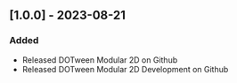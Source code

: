 ## [1.0.0] - 2023-08-21
### Added
- Released DOTween Modular 2D on Github
- Released DOTween Modular 2D Development on Github